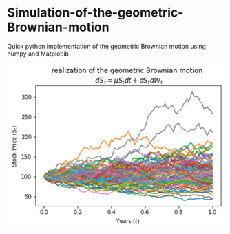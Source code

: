 # Simulation-of-the-geometric-Brownian-motion
Quick python implementation of the geometric Brownian motion using numpy and Matplotlib


<img src="Geometric brownian motion simulation.png" alt="alt text" width="2000"/>
